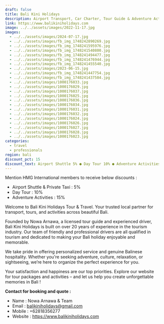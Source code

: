 ```yaml
---
draft: false
title: Bali Kini Holidays
description: Airport Transport, Car Charter, Tour Guide & Adventure Activities
link: https://www.balikiniholidays.com
image: ../../assets/images/2022-11-17.jpg
images:
  - ../../assets/images/2024-07-17.jpg
  - ../../assets/images/fb_img_1748242890269.jpg
  - ../../assets/images/fb_img_1748241595976.jpg
  - ../../assets/images/fb_img_1748241540800.jpg
  - ../../assets/images/fb_img_1748241494477.jpg
  - ../../assets/images/fb_img_1748241476944.jpg
  - ../../assets/images/fb_img_1748241455540.jpg
  - ../../assets/images/2023-06-15.jpg
  - ../../assets/images/fb_img_1748241447754.jpg
  - ../../assets/images/fb_img_1748241437584.jpg
  - ../../assets/images/1000176033.jpg
  - ../../assets/images/1000176029.jpg
  - ../../assets/images/1000176037.jpg
  - ../../assets/images/1000176025.jpg
  - ../../assets/images/1000176036.jpg
  - ../../assets/images/1000176034.jpg
  - ../../assets/images/1000176031.jpg
  - ../../assets/images/1000176032.jpg
  - ../../assets/images/1000176024.jpg
  - ../../assets/images/1000176026.jpg
  - ../../assets/images/1000176027.jpg
  - ../../assets/images/1000176028.jpg
  - ../../assets/images/1000176023.jpg
categories:
  - travel
  - professionals
region: bali
discount_pct: 15
discount_text: Airport Shuttle 5% ● Day Tour 10% ● Adventure Activities 15%
---
```

Mention HMG International members to receive below discounts :

* Airport Shuttle & Private Taxi : 5%
* Day Tour : 10%
* Adventure Activities : 15%

Welcome to Bali Kini Holidays Tour & Travel. Your trusted local partner for transport, tours, and activities across beautiful Bali.

Founded by Nowa Arnawa, a licensed tour guide and experienced driver, Bali Kini Holidays is built on over 20 years of experience in the tourism industry. Our team of friendly and professional drivers are all qualified in tourism and dedicated to making your Bali holiday enjoyable and memorable.

We take pride in offering personalized service and genuine Balinese hospitality. Whether you're seeking adventure, culture, relaxation, or sightseeing, we’re here to organize the perfect experience for you.

Your satisfaction and happiness are our top priorities. Explore our website for tour packages and activities – and let us help you create unforgettable memories in Bali !

**Contact for booking and quote :**

* Name : Nowa Arnawa & Team
* Email : balikiniholidays@gmail.com
* Mobile : +62818356277
* Website : https://www.balikiniholidays.com
